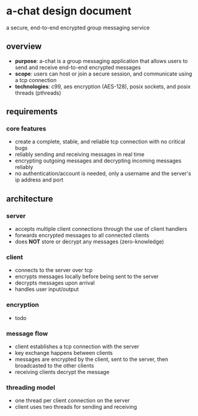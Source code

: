 # a-chat design document

a secure, end-to-end encrypted group messaging service

## overview

 - **purpose**: a-chat is a group messaging application that allows users to send and receive end-to-end encrypted messages
 - **scope**: users can host or join a secure session, and communicate using a tcp connection
 - **technologies**: c99, aes encryption (AES-128), posix sockets, and posix threads (pthreads)

## requirements

### core features

 - create a complete, stable, and reliable tcp connection with no critical bugs
 - reliably sending and receiving messages in real time
 - encrypting outgoing messages and decrypting incoming messages reliably
 - no authentication/account is needed, only a username and the server's ip address and port

## architecture

### server

 - accepts multiple client connections through the use of client handlers
 - forwards encrypted messages to all connected clients
 - does **NOT** store or decrypt any messages (zero-knowledge)

### client

 - connects to the server over tcp
 - encrypts messages locally before being sent to the server
 - decrypts messages upon arrival
 - handles user input/output

### encryption

 - todo

### message flow

 - client establishes a tcp connection with the server
 - key exchange happens between clients
 - messages are encrypted by the client, sent to the server, then broadcasted to the other clients
 - receiving clients decrypt the message

### threading model

 - one thread per client connection on the server
 - client uses two threads for sending and receiving
